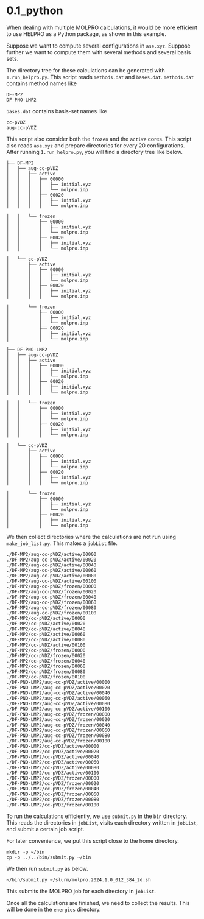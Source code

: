 # 0.1_python

When dealing with multiple MOLPRO calculations,
it would be more efficient to use HELPRO as a Python package, as shown in this example.

<!--
cp ~/Documents/projects/2022/CCSD_MLIP_AF/data/tblite-ase/mdn_reoriented/ChemSpider_3D/1/937/0.0/ase.xyz .
-->

Suppose we want to compute several configurations in `ase.xyz`.
Suppose further we want to compute them with several methods and several basis sets.

The directory tree for these calculations can be generated with `1.run_helpro.py`.
This script reads `methods.dat` and `bases.dat`.
`methods.dat` contains method names like
```
DF-MP2
DF-PNO-LMP2
```
`bases.dat` contains basis-set names like
```
cc-pVDZ
aug-cc-pVDZ
```
This script also consider both the `frozen` and the `active` cores.
This script also reads `ase.xyz` and prepare directories for every 20 configurations.
After running `1.run_helpro.py`, you will find a directory tree like below.
```
├── DF-MP2
│   ├── aug-cc-pVDZ
│   │   ├── active
│   │   │   ├── 00000
│   │   │   │   ├── initial.xyz
│   │   │   │   └── molpro.inp
│   │   │   ├── 00020
│   │   │   │   ├── initial.xyz
│   │   │   │   └── molpro.inp

│   │   └── frozen
│   │       ├── 00000
│   │       │   ├── initial.xyz
│   │       │   └── molpro.inp
│   │       ├── 00020
│   │       │   ├── initial.xyz
│   │       │   └── molpro.inp

│   └── cc-pVDZ
│       ├── active
│       │   ├── 00000
│       │   │   ├── initial.xyz
│       │   │   └── molpro.inp
│       │   ├── 00020
│       │   │   ├── initial.xyz
│       │   │   └── molpro.inp

│       └── frozen
│           ├── 00000
│           │   ├── initial.xyz
│           │   └── molpro.inp
│           ├── 00020
│           │   ├── initial.xyz
│           │   └── molpro.inp

├── DF-PNO-LMP2
│   ├── aug-cc-pVDZ
│   │   ├── active
│   │   │   ├── 00000
│   │   │   │   ├── initial.xyz
│   │   │   │   └── molpro.inp
│   │   │   ├── 00020
│   │   │   │   ├── initial.xyz
│   │   │   │   └── molpro.inp

│   │   └── frozen
│   │       ├── 00000
│   │       │   ├── initial.xyz
│   │       │   └── molpro.inp
│   │       ├── 00020
│   │       │   ├── initial.xyz
│   │       │   └── molpro.inp

│   └── cc-pVDZ
│       ├── active
│       │   ├── 00000
│       │   │   ├── initial.xyz
│       │   │   └── molpro.inp
│       │   ├── 00020
│       │   │   ├── initial.xyz
│       │   │   └── molpro.inp

│       └── frozen
│           ├── 00000
│           │   ├── initial.xyz
│           │   └── molpro.inp
│           ├── 00020
│           │   ├── initial.xyz
│           │   └── molpro.inp

```
We then collect directories where the calculations are not run using `make_job_list.py`.
This makes a `jobList` file.
```
./DF-MP2/aug-cc-pVDZ/active/00000
./DF-MP2/aug-cc-pVDZ/active/00020
./DF-MP2/aug-cc-pVDZ/active/00040
./DF-MP2/aug-cc-pVDZ/active/00060
./DF-MP2/aug-cc-pVDZ/active/00080
./DF-MP2/aug-cc-pVDZ/active/00100
./DF-MP2/aug-cc-pVDZ/frozen/00000
./DF-MP2/aug-cc-pVDZ/frozen/00020
./DF-MP2/aug-cc-pVDZ/frozen/00040
./DF-MP2/aug-cc-pVDZ/frozen/00060
./DF-MP2/aug-cc-pVDZ/frozen/00080
./DF-MP2/aug-cc-pVDZ/frozen/00100
./DF-MP2/cc-pVDZ/active/00000
./DF-MP2/cc-pVDZ/active/00020
./DF-MP2/cc-pVDZ/active/00040
./DF-MP2/cc-pVDZ/active/00060
./DF-MP2/cc-pVDZ/active/00080
./DF-MP2/cc-pVDZ/active/00100
./DF-MP2/cc-pVDZ/frozen/00000
./DF-MP2/cc-pVDZ/frozen/00020
./DF-MP2/cc-pVDZ/frozen/00040
./DF-MP2/cc-pVDZ/frozen/00060
./DF-MP2/cc-pVDZ/frozen/00080
./DF-MP2/cc-pVDZ/frozen/00100
./DF-PNO-LMP2/aug-cc-pVDZ/active/00000
./DF-PNO-LMP2/aug-cc-pVDZ/active/00020
./DF-PNO-LMP2/aug-cc-pVDZ/active/00040
./DF-PNO-LMP2/aug-cc-pVDZ/active/00060
./DF-PNO-LMP2/aug-cc-pVDZ/active/00080
./DF-PNO-LMP2/aug-cc-pVDZ/active/00100
./DF-PNO-LMP2/aug-cc-pVDZ/frozen/00000
./DF-PNO-LMP2/aug-cc-pVDZ/frozen/00020
./DF-PNO-LMP2/aug-cc-pVDZ/frozen/00040
./DF-PNO-LMP2/aug-cc-pVDZ/frozen/00060
./DF-PNO-LMP2/aug-cc-pVDZ/frozen/00080
./DF-PNO-LMP2/aug-cc-pVDZ/frozen/00100
./DF-PNO-LMP2/cc-pVDZ/active/00000
./DF-PNO-LMP2/cc-pVDZ/active/00020
./DF-PNO-LMP2/cc-pVDZ/active/00040
./DF-PNO-LMP2/cc-pVDZ/active/00060
./DF-PNO-LMP2/cc-pVDZ/active/00080
./DF-PNO-LMP2/cc-pVDZ/active/00100
./DF-PNO-LMP2/cc-pVDZ/frozen/00000
./DF-PNO-LMP2/cc-pVDZ/frozen/00020
./DF-PNO-LMP2/cc-pVDZ/frozen/00040
./DF-PNO-LMP2/cc-pVDZ/frozen/00060
./DF-PNO-LMP2/cc-pVDZ/frozen/00080
./DF-PNO-LMP2/cc-pVDZ/frozen/00100
```
To run the calculations efficiently, we use `submit.py` in the `bin` directory.
This reads the directories in `jobList`, visits each directory written in `jobList`,
and submit a certain job script.

For later convenience, we put this script close to the home directory.
```
mkdir -p ~/bin
cp -p ../../bin/submit.py ~/bin
```

We then run `submit.py` as below.
```
~/bin/submit.py ~/slurm/molpro.2024.1.0_012_384_2d.sh
```
This submits the MOLPRO job for each directory in `jobList`.

Once all the calculations are finished, we need to collect the results.
This will be done in the `energies` directory.
